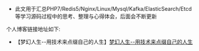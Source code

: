 - 此文用于汇总PHP7/Redis5/Nginx/Linux/Mysql/Kafka/ElasticSearch/Etcd等学习源码过程中的思考、整理与心得体会，后面会不断更新

个人博客链接地址如下:
 
 - 【梦幻人生--用技术来点缀自己的人生】[梦幻人生--用技术来点缀自己的人生](https://www.jianshu.com/u/d1efae5b9216)

 
